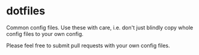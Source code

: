 # dotfiles

Common config files. Use these with care, i.e. don't just blindly copy whole
config files to your own config.

Please feel free to submit pull requests with your own config files.
